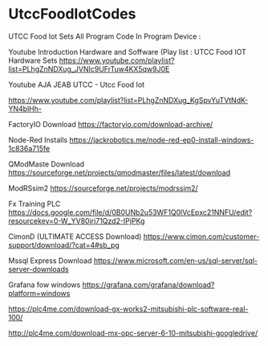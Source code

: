 # UtccFoodIotCodes

UTCC Food Iot Sets
  All Program Code In Program Device :
  
   Youtube Introduction Hardware and Soffware  (Play list : UTCC Food IOT Hardware Sets
    https://www.youtube.com/playlist?list=PLhgZnNDXug_JVNIc9UFrTuw4KX5qw9J0E


Youtube AJA JEAB UTCC - Utcc Food Iot

  https://www.youtube.com/playlist?list=PLhgZnNDXug_KgSpvYuTVtNdK-YN4blHh-



FactoryIO Download
  https://factoryio.com/download-archive/

Node-Red Installs
  https://jackrobotics.me/node-red-ep0-install-windows-1c836a715fe

QModMaste Download
  https://sourceforge.net/projects/qmodmaster/files/latest/download

ModRSsim2
  https://sourceforge.net/projects/modrssim2/

Fx Training PLC
  https://docs.google.com/file/d/0B0UNb2u53WF1Q0lVcEpxc21NNFU/edit?resourcekey=0-W_YV80irj71Qzd2-IPjPKg

CimonD (ULTIMATE ACCESS Download)
  https://www.cimon.com/customer-support/download/?cat=4#sb_pg

Mssql Express Download
  https://www.microsoft.com/en-us/sql-server/sql-server-downloads

Grafana fow windows
  https://grafana.com/grafana/download?platform=windows


https://plc4me.com/download-gx-works2-mitsubishi-plc-software-real-100/

http://plc4me.com/download-mx-opc-server-6-10-mitsubishi-googledrive/
